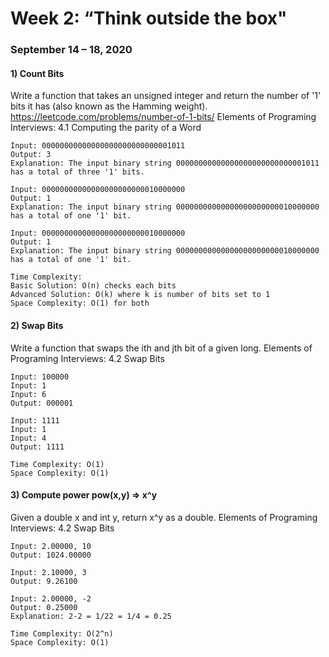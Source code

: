 # Week 2: “Think outside the box"
### September 14 – 18, 2020

#### 1) Count Bits
Write a function that takes an unsigned integer and return the number of '1' bits it has (also known as the Hamming weight).
https://leetcode.com/problems/number-of-1-bits/
Elements of Programing Interviews: 4.1 Computing the parity of a Word
```
Input: 00000000000000000000000000001011
Output: 3
Explanation: The input binary string 00000000000000000000000000001011 has a total of three '1' bits.
```
```
Input: 00000000000000000000000010000000
Output: 1
Explanation: The input binary string 00000000000000000000000010000000 has a total of one '1' bit.
```
```
Input: 00000000000000000000000010000000
Output: 1
Explanation: The input binary string 00000000000000000000000010000000 has a total of one '1' bit.
```
```
Time Complexity:
Basic Solution: O(n) checks each bits
Advanced Solution: O(k) where k is number of bits set to 1
Space Complexity: O(1) for both
```

#### 2) Swap Bits
Write a function that swaps the ith and jth bit of a given long.
Elements of Programing Interviews: 4.2 Swap Bits
```
Input: 100000
Input: 1
Input: 6
Output: 000001
```
```
Input: 1111
Input: 1
Input: 4
Output: 1111
```
```
Time Complexity: O(1)
Space Complexity: O(1)
```
#### 3) Compute power pow(x,y) => x^y
Given a double x and int y, return x^y as a double.
Elements of Programing Interviews: 4.2 Swap Bits
```
Input: 2.00000, 10
Output: 1024.00000
```
```
Input: 2.10000, 3
Output: 9.26100
```
```
Input: 2.00000, -2
Output: 0.25000
Explanation: 2-2 = 1/22 = 1/4 = 0.25
```
```
Time Complexity: O(2^n)
Space Complexity: O(1)
```
